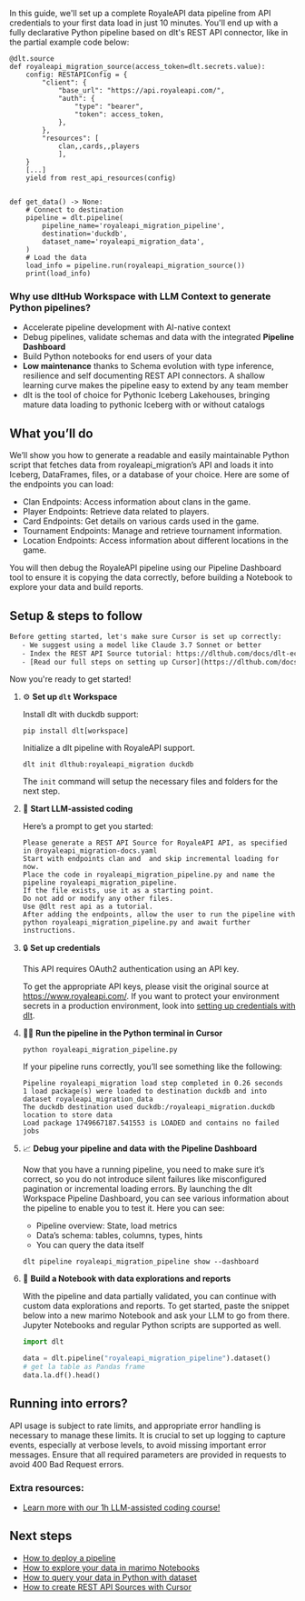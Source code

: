 In this guide, we'll set up a complete RoyaleAPI data pipeline from API credentials to your first data load in just 10 minutes. You'll end up with a fully declarative Python pipeline based on dlt's REST API connector, like in the partial example code below:

```python-outcome
@dlt.source
def royaleapi_migration_source(access_token=dlt.secrets.value):
    config: RESTAPIConfig = {
        "client": {
            "base_url": "https://api.royaleapi.com/",
            "auth": {
                "type": "bearer",
                "token": access_token,
            },
        },
        "resources": [
            clan,,cards,,players
            ],
    }
    [...]
    yield from rest_api_resources(config)


def get_data() -> None:
    # Connect to destination
    pipeline = dlt.pipeline(
        pipeline_name='royaleapi_migration_pipeline',
        destination='duckdb',
        dataset_name='royaleapi_migration_data', 
    )
    # Load the data
    load_info = pipeline.run(royaleapi_migration_source())
    print(load_info) 
```

### Why use dltHub Workspace with LLM Context to generate Python pipelines?

- Accelerate pipeline development with AI-native context
- Debug pipelines, validate schemas and data with the integrated **Pipeline Dashboard**
- Build Python notebooks for end users of your data
- **Low maintenance** thanks to Schema evolution with type inference, resilience and self documenting REST API connectors. A shallow learning curve makes the pipeline easy to extend by any team member
- dlt is the tool of choice for Pythonic Iceberg Lakehouses, bringing mature data loading to pythonic Iceberg with or without catalogs

## What you’ll do

We’ll show you how to generate a readable and easily maintainable Python script that fetches data from royaleapi_migration’s API and loads it into Iceberg, DataFrames, files, or a database of your choice. Here are some of the endpoints you can load:

- Clan Endpoints: Access information about clans in the game.
- Player Endpoints: Retrieve data related to players.
- Card Endpoints: Get details on various cards used in the game.
- Tournament Endpoints: Manage and retrieve tournament information.
- Location Endpoints: Access information about different locations in the game.

You will then debug the RoyaleAPI pipeline using our Pipeline Dashboard tool to ensure it is copying the data correctly, before building a Notebook to explore your data and build reports.

## Setup & steps to follow

```default
Before getting started, let's make sure Cursor is set up correctly:
   - We suggest using a model like Claude 3.7 Sonnet or better
   - Index the REST API Source tutorial: https://dlthub.com/docs/dlt-ecosystem/verified-sources/rest_api/ and add it to context as **@dlt rest api**
   - [Read our full steps on setting up Cursor](https://dlthub.com/docs/dlt-ecosystem/llm-tooling/cursor-restapi#23-configuring-cursor-with-documentation)
```

Now you're ready to get started!

1. ⚙️ **Set up `dlt` Workspace**
    
    Install dlt with duckdb support:
    ```shell
    pip install dlt[workspace]
    ```

    Initialize a dlt pipeline with RoyaleAPI support.
    ```shell
    dlt init dlthub:royaleapi_migration duckdb
    ```

    The `init` command will setup the necessary files and folders for the next step.
    
2. 🤠 **Start LLM-assisted coding**
    
    Here’s a prompt to get you started:
    
    ```prompt
    Please generate a REST API Source for RoyaleAPI API, as specified in @royaleapi_migration-docs.yaml 
    Start with endpoints clan and  and skip incremental loading for now. 
    Place the code in royaleapi_migration_pipeline.py and name the pipeline royaleapi_migration_pipeline. 
    If the file exists, use it as a starting point. 
    Do not add or modify any other files. 
    Use @dlt rest api as a tutorial. 
    After adding the endpoints, allow the user to run the pipeline with python royaleapi_migration_pipeline.py and await further instructions.
    ```

    
3. 🔒 **Set up credentials** 
    
    This API requires OAuth2 authentication using an API key.
    
    To get the appropriate API keys, please visit the original source at https://www.royaleapi.com/.
    If you want to protect your environment secrets in a production environment, look into [setting up credentials with dlt](https://dlthub.com/docs/walkthroughs/add_credentials).
    
4. 🏃‍♀️ **Run the pipeline in the Python terminal in Cursor**
    
    ```shell
    python royaleapi_migration_pipeline.py
    ```
    
    If your pipeline runs correctly, you’ll see something like the following:
    
    ```shell
    Pipeline royaleapi_migration load step completed in 0.26 seconds
    1 load package(s) were loaded to destination duckdb and into dataset royaleapi_migration_data
    The duckdb destination used duckdb:/royaleapi_migration.duckdb location to store data
    Load package 1749667187.541553 is LOADED and contains no failed jobs
    ```
    
5. 📈 **Debug your pipeline and data with the Pipeline Dashboard**

    Now that you have a running pipeline, you need to make sure it’s correct, so you do not introduce silent failures like misconfigured pagination or incremental loading errors. By launching the dlt Workspace Pipeline Dashboard, you can see various information about the pipeline to enable you to test it. Here you can see:
    - Pipeline overview: State, load metrics
    - Data’s schema: tables, columns, types, hints
    - You can query the data itself
    
    ```shell
    dlt pipeline royaleapi_migration_pipeline show --dashboard
    ```
    
6. 🐍 **Build a Notebook with data explorations and reports**

    With the pipeline and data partially validated, you can continue with custom data explorations and reports. To get started, paste the snippet below into a new marimo Notebook and ask your LLM to go from there. Jupyter Notebooks and regular Python scripts are supported as well.

    
    ```python
    import dlt

   data = dlt.pipeline("royaleapi_migration_pipeline").dataset()
   # get la table as Pandas frame
   data.la.df().head()
    ```

## Running into errors?

API usage is subject to rate limits, and appropriate error handling is necessary to manage these limits. It is crucial to set up logging to capture events, especially at verbose levels, to avoid missing important error messages. Ensure that all required parameters are provided in requests to avoid 400 Bad Request errors.

### Extra resources:

- [Learn more with our 1h LLM-assisted coding course!](https://www.youtube.com/watch?v=GGid70rnJuM)

## Next steps

- [How to deploy a pipeline](https://dlthub.com/docs/walkthroughs/deploy-a-pipeline)
- [How to explore your data in marimo Notebooks](https://dlthub.com/docs/general-usage/dataset-access/marimo)
- [How to query your data in Python with dataset](https://dlthub.com/docs/general-usage/dataset-access/dataset)
- [How to create REST API Sources with Cursor](https://dlthub.com/docs/dlt-ecosystem/llm-tooling/cursor-restapi)